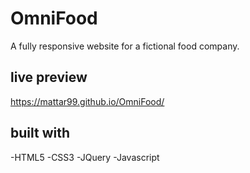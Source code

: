 # OmniFood

A fully responsive website for a fictional food company.

## live preview
https://mattar99.github.io/OmniFood/

## built with
-HTML5
-CSS3
-JQuery
-Javascript

